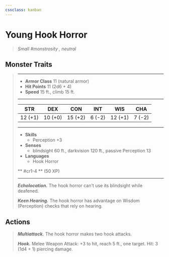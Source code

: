 ```yaml
---
cssclass: kanban
---
```


# Young Hook Horror
>*Small #monstrosity , neutral*
## Monster Traits
>___
>- **Armor Class** 11 (natural armor)
>- **Hit Points** 11 (2d6 + 4)
>- **Speed** 15 ft., climb 15 ft.
>___
>|STR|DEX|CON|INT|WIS|CHA|
>|:---:|:---:|:---:|:---:|:---:|:---:|
>|12 (+1)|10 (+0)|15 (+2)|6 (-2)|12 (+1)|7 (-2)|
>___
>- **Skills**
>	 - Perception +3
>- **Senses**
>	 - blindsight 60 ft., darkvision 120 ft., passive Perception 13
>- **Languages**
>	 - Hook Horror
>
> ** #cr1-4 ** (50 XP)
>___
>***Echolocation.*** The hook horror can't use its blindsight while deafened.  
>
>***Keen Hearing.*** The hook horror has advantage on Wisdom (Perception) checks that rely on hearing.  
>
## Actions
>***Multiattack.*** The hook horror makes two hook attacks.  
>
>***Hook.*** Melee Weapon Attack: +3 to hit, reach 5 ft., one target. Hit: 3 (1d4 + 1) piercing damage.